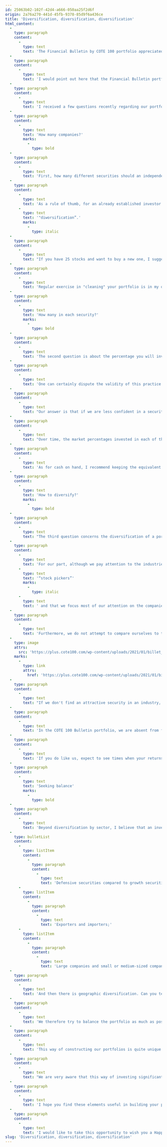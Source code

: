 ```yaml
---
id: 25063b02-102f-42d4-a666-050aa25f2d6f
origin: 2a76a270-441d-45fb-9378-85d9f6a436ce
title: 'Diversification, diversification, diversification'
html_content:
  -
    type: paragraph
    content:
      -
        type: text
        text: 'The Financial Bulletin by COTE 100 portfolio appreciated by 13.1% in 2020, a performance that we consider very satisfactory. More importantly, its annual compound return since 1988 has been 11.94%.'
  -
    type: paragraph
    content:
      -
        type: text
        text: 'I would point out here that the Financial Bulletin portfolio is geared towards growth, capital appreciation, and that it is significantly different from our private management portfolios whose objective is more focused on capital preservation. That said, while the return of the Bulletin portfolio slightly exceeded that of our private management portfolios in 2020, the opposite was true in the previous two years.'
  -
    type: paragraph
    content:
      -
        type: text
        text: 'I received a few questions recently regarding our portfolio construction method and thought this was a good time to discuss the topic. I will therefore address some of the questions that an independent investor frequently asks regarding the construction of a portfolio.'
  -
    type: paragraph
    content:
      -
        type: text
        text: 'How many companies?'
        marks:
          -
            type: bold
  -
    type: paragraph
    content:
      -
        type: text
        text: 'First, how many different securities should an independent investor hold in his portfolio?'
  -
    type: paragraph
    content:
      -
        type: text
        text: 'As a rule of thumb, for an already established investor who has a portfolio of a certain size and who is no longer in construction mode and constant additions to that portfolio, we recommend between 20 and 30 stocks. There is no magic formula, however. Still, I believe that less than 20 stocks probably provide inadequate diversification while more than 30 require a lot of follow-up work and will cause some redundancy in diversification. I know that many investors have this tendency to continually increase the number of securities they hold in their portfolio, buying a new security every time they contribute to their portfolio. In the long run, such a practice results in a portfolio of 50, even 75 or 100 securities. But, as famed investor Peter Lynch once said, too much diversification is not desirable - he called it '
      -
        type: text
        text: '"diworsification”.'
        marks:
          -
            type: italic
  -
    type: paragraph
    content:
      -
        type: text
        text: "If you have 25 stocks and want to buy a new one, I suggest you sell one that is already in your portfolio, obviously the one that you are least confident about in the long run. It’s a bit like the law of natural selection (which we will regularly try to give a big boost: the strongest securities stay and the weaker ones gradually disappear). At the same time, if the security you want isn't more appealing than the least appealing security in your portfolio, you just shouldn't buy it."
  -
    type: paragraph
    content:
      -
        type: text
        text: 'Regular exercise in "cleaning" your portfolio is in my opinion a healthy habit to adopt. For example, a big annual cleaning will allow you to prune dead branches and cut down diseased trees that are harming healthier ones.'
  -
    type: paragraph
    content:
      -
        type: text
        text: 'How many in each security?'
        marks:
          -
            type: bold
  -
    type: paragraph
    content:
      -
        type: text
        text: 'The second question is about the percentage you will invest in a security. We tend to place the same percentage in each of our securities. Thus, if we aim for 25 securities, we will place nearly 4% in each, perhaps a little less in order to always keep an equivalent position in cash, so about 3.8% (100% / 26 = 3.85%).'
  -
    type: paragraph
    content:
      -
        type: text
        text: 'One can certainly dispute the validity of this practice — why not put more money in a security in which we have the most confidence? And less in the one we trust less?'
  -
    type: paragraph
    content:
      -
        type: text
        text: "Our answer is that if we are less confident in a security, we simply shouldn't buy it or, if we already own it, we should sell it. As for putting more than, say, 4% in a security, that means taking increased risk. The experience of the last 30 years tells me that it is very difficult to know in advance which of our 25 stocks in the portfolio will do better in the next year ... We could take this to the extreme: why not just hold one stock in your portfolio?"
  -
    type: paragraph
    content:
      -
        type: text
        text: "Over time, the market percentages invested in each of the securities in the portfolio will stand out significantly from 4% — the securities that have appreciated the most will take up an increasing percentage while the less performing securities will get smaller and smaller. We tend to let our winning stocks “run freely” in the long run. On the other hand, I would say that you probably shouldn't let a stock represent more than 10% of your portfolio. As for the stocks whose weight has dropped significantly, it is a question of determining whether we have lost confidence in them (in which case, we should sell) or if, on the contrary, we believe that they are still as (or more) attractive than before. In which case, we will reinvest to bring our position up to almost 4%."
  -
    type: paragraph
    content:
      -
        type: text
        text: 'As for cash on hand, I recommend keeping the equivalent of one position at all times (about 4%, in our case). This practice allows you to take advantage of any buying opportunity that may arise without being forced to sell a security.'
  -
    type: paragraph
    content:
      -
        type: text
        text: 'How to diversify?'
        marks:
          -
            type: bold
  -
    type: paragraph
    content:
      -
        type: text
        text: "The third question concerns the diversification of a portfolio. It's all well and good to own 25 equally weighted stocks, but if 15 of them are in the tech realm, you won't get adequate diversification. Again, there is no magic formula — to each his own, as long as it makes sense!"
  -
    type: paragraph
    content:
      -
        type: text
        text: 'For our part, although we pay attention to the industries in which we invest and the percentage allocated to each sector, I would emphasize that we are above all '
      -
        type: text
        text: '“stock pickers”'
        marks:
          -
            type: italic
      -
        type: text
        text: ' and that we focus most of our attention on the companies in which we invest. I still believe that the best way to reduce risk is to choose your securities wisely. Thus, we will be prepared to hold a few stocks in the same sector if we believe those stocks are bargains.'
  -
    type: paragraph
    content:
      -
        type: text
        text: 'Furthermore, we do not attempt to compare ourselves to the stock market indices and the percentages allocated to each sector by these indices. Here is the sector breakdown of the exchange traded fund (ETF) that tracks the Canadian S&P/TSX (XIC), in descending order of importance:'
  -
    type: image
    attrs:
      src: 'https://plus.cote100.com/wp-content/uploads/2021/01/billet_1_en-257x300.png'
    marks:
      -
        type: link
        attrs:
          href: 'https://plus.cote100.com/wp-content/uploads/2021/01/billet_1_en.png'
  -
    type: paragraph
    content:
      -
        type: text
        text: "If we don't find an attractive security in an industry, we simply won't invest in that industry. As such, we have no stocks in the Basic Materials or Energy sectors, which represent 26.2% of the Canadian index. Same thing if we do not understand the sector well, for example, biotechnology."
  -
    type: paragraph
    content:
      -
        type: text
        text: 'In the COTE 100 Bulletin portfolio, we are absent from five sectors out of a total of 11. We have investments in the remaining six sectors: Information Technology (25.3%), Consumer Discretionary (20, 2%), Industrial (18.5%), Consumer Staples (12.0%), Financials (12.3%) and Healthcare (6.49%).'
  -
    type: paragraph
    content:
      -
        type: text
        text: 'If you do like us, expect to see times when your returns will be significantly lower than stock indexes. We had such periods in the late 1990s when dot-com stocks were propelling the markets (like now!). Or in the mid 2000s when it was natural resource stocks that were popular.'
  -
    type: paragraph
    content:
      -
        type: text
        text: 'Seeking balance'
        marks:
          -
            type: bold
  -
    type: paragraph
    content:
      -
        type: text
        text: 'Beyond diversification by sector, I believe that an investor should aim for a balance between his portfolio companies. Among the factors one should seek to balance, I would mention these:'
  -
    type: bulletList
    content:
      -
        type: listItem
        content:
          -
            type: paragraph
            content:
              -
                type: text
                text: 'Defensive securities compared to growth securities;'
      -
        type: listItem
        content:
          -
            type: paragraph
            content:
              -
                type: text
                text: 'Exporters and importers;'
      -
        type: listItem
        content:
          -
            type: paragraph
            content:
              -
                type: text
                text: 'Large companies and small or medium-sized companies.'
  -
    type: paragraph
    content:
      -
        type: text
        text: 'And then there is geographic diversification. Can you tell which region of the world will experience the best financial performance and the best economic growth over the next few years? Not me. You can get a good idea of ​​the future economic growth of some countries, but as to which region will have the best stock market performance, I very much doubt anyone can identify it.'
  -
    type: paragraph
    content:
      -
        type: text
        text: 'We therefore try to balance the portfolio as much as possible between Canadian and US securities. As at December 31, the respective percentages of Canadian and US securities were 49.7% and 50.3%. I admit that it will probably be more and more difficult in the years to come to maintain that balance as it seems to me that the number of attractive company stocks becomes more and more limited compared to the American market. This is one reason why we will be considering a few non-North American securities more and more in the coming quarters.'
  -
    type: paragraph
    content:
      -
        type: text
        text: 'This way of constructing our portfolios is quite unique to COTE 100. I believe that very few managers will be willing to exclude large parts of the stock market as we do.'
  -
    type: paragraph
    content:
      -
        type: text
        text: "We are very aware that this way of investing significantly increases the possibility (is it really a risk?) that the performance of our portfolios will differ appreciably from that of the markets. For us, that's not really a valid point. We are more interested in attractive long-term returns in absolute terms, while minimizing the risks involved as much as possible than in our relative performance. However, the only way to beat the indices in the long run is to stand out from them."
  -
    type: paragraph
    content:
      -
        type: text
        text: 'I hope you find these elements useful in building your portfolios. It is important to note, however, that these various ways of doing things are unique to COTE 100 and that they will certainly not be suitable for all investors. But whatever your method, at the very least make sure you take all possible steps to minimize your portfolio risk through healthy diversification.'
  -
    type: paragraph
    content:
      -
        type: text
        text: 'I would like to take this opportunity to wish you a Happy New Year 2021! Health, prosperity and a quick return to normalcy!'
slug: 'Diversification, diversification, diversification'
---
```

